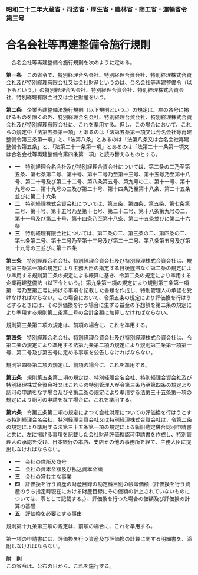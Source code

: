 ### 昭和二十二年大蔵省・司法省・厚生省・農林省・商工省・運輸省令第三号  
# 合名会社等再建整備令施行規則  
　合名会社等再建整備令施行規則を次のように定める。  
  
**第一条**　この省令で、特別経理合名会社、特別経理合資会社、特別経理株式合資会社及び特別経理有限会社又は会社財産というのは、合名会社等再建整備令（以下令という。）の特別経理合名会社、特別経理合資会社、特別経理株式合資会社、特別経理有限会社又は会社財産をいう。  
  
**第二条**　企業再建整備法施行規則（以下規則という。）の規定は、左の各号に掲げるものを除くの外、特別経理合名会社、特別経理合資会社、特別経理株式合資会社及び特別経理有限会社に、これを準用する。但し、この場合において、これらの規定中「法第五条第一項」とあるのは「法第五条第一項又は合名会社等再建整備令第三条第一項」と、「法第八条」とあるのは「法第八条又は合名会社再建整備令第五条」と、「法第二十一条第一項」とあるのは「法第二十一条第一項又は合名会社等再建整備令第四条第一項」と読み替えるものとする。  
* **一**　特別経理合名会社及び特別経理合資会社については、第二条の二乃至第五条、第七条第二号、第十号、第十二号乃至第十三号、第十五号乃至第十八号、第二十号及び第二十二号、第八条第五号、第九号の二、第十一号、第十九号の二、第十九号の三及び第二十号、第十四条乃至第十八条、第二十五条並びに第二十六条  
* **二**　特別経理株式合資会社については、第三条、第四条、第五条、第七条第二号、第十号、第十五号乃至第十七号、第二十二号、第十八条第九号の二、第十一号及び第二十号、第十四条乃至第十八条、第二十五条並びに第二十六条  
* **三**　特別経理有限会社については、第二条の二、第三条の二、第四条の二、第七条第二号、第十二号乃至第十三号及び第二十二号、第八条第五号及び第十九号の三並びに第十四条  
  
**第三条**　特別経理合名会社、特別経理合資会社及び特別経理株式合資会社は、規則第三条第一項の規定により主務大臣の指定する日後遅滞なく第二条の規定により準用する規則第二条の規定による概算に基き、令第二条の規定により準用する企業再建整備法（以下令という。）第九条第一項の規定により規則第三条第一項第一号乃至第五号に掲げる事項を記載した書類を作成し、特別管理人の承認を受けなければならない。この場合において、令第五条の規定により評価換を行はうとするときには、その評価換を行う場合に生ずる益金の予想額を第二条の規定により準用する規則第二条第二号の合計金額に加算しなければならない。  
  
規則第三条第二項の規定は、前項の場合に、これを準用する。  
  
**第四条**　特別経理合名会社、特別経理合資会社及び特別経理株式合資会社は、令第二条の規定により準用する法第九条第二項の規定により規則第三条第一項第一号、第二号及び第五号に定める事項を公告しなければならない。  
  
規則第四条第二項の規定は、前項の場合に、これを準用する。  
  
**第五条**　規則第五条第二項の規定は、特別経理合名会社、特別経理合資会社及び特別経理株式合資会社又はこれらの特別管理人が令第三条乃至第四条の規定より認可の申請をなす場合及び令第二条の規定により準用する法第三十五条第一項の規定により認可の申請をなす場合に、これを準用する。  
  
**第六条**　令第五条第二項の規定によつて会社財産についての評価換を行はうとする特別経理合名会社、特別経理合資会社又は特別経理株式合資会社は、令第二条の規定により準用する法第三十五条第一項の規定による新旧勘定併合認可申請書と共に、左に掲げる事項を記載した会社財産評価換認可申請書を作成し、特別管理人の承認を受け、日本銀行の本店、支店その他の事務所を経て、主務大臣に提出しなければならない。  
* **一**　会社の住所及商号  
* **二**　会社の資本金額及び払込資本金額  
* **三**　会社の営む主な事業  
* **四**　評価換を行う資産の財産目録の勘定科目別の帳簿価額（評価換を行う資産のうち指定時現在における財産目録にその価額の計上されていないものについては、零として記載する。）、評価換を行つた場合の価額及び評価換の計算の基礎  
* **五**　評価換を必要とする事由  
  
規則第十九条第三項の規定は、前項の場合に、これを準用する。  
  
第一項の申請書には、評価換を行う資産及び評価換の計算に関する明細書を、添附しなければならない。  
  
**附　則**  
この省令は、公布の日から、これを施行する。  
  
